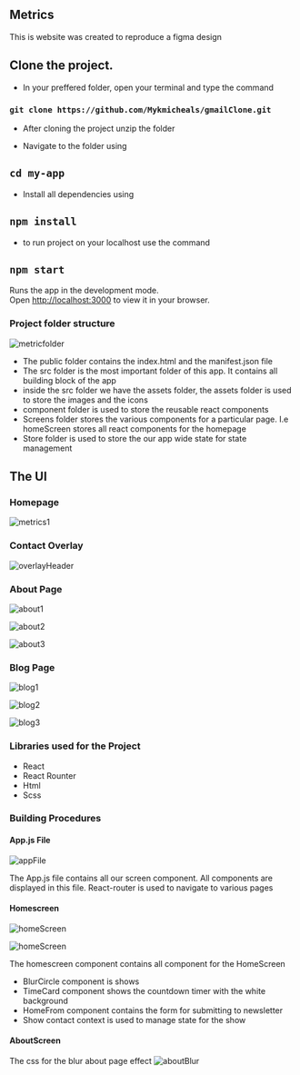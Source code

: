 ## Metrics

This is website was created to reproduce a figma design

## Clone the project.

- In your preffered folder, open your terminal and type the command

### `` git clone https://github.com/Mykmicheals/gmailClone.git ``

- After cloning the project unzip the folder

- Navigate to the folder using

## `` cd my-app ``

- Install all dependencies using

## `` npm install ``

- to run project on your localhost use the command

## `` npm start ``

Runs the app in the development mode.\
Open [http://localhost:3000](http://localhost:3000) to view it in your browser.

### Project folder structure

![metricfolder](https://user-images.githubusercontent.com/88559940/193783931-9a7fb0ed-0f2a-4346-a28a-f04a96251633.png)


- The public folder contains the index.html and the manifest.json file
- The src folder is the most important folder of this app. It contains all building block of the app
- inside the src folder we have the assets folder, the assets folder is used to store the images and the icons
- component folder is used to store the reusable react components
- Screens folder stores the various components for a particular page. I.e homeScreen stores all react components for the homepage
- Store folder is used to store the our app wide state for state management 


## The UI

### Homepage

![metrics1](https://user-images.githubusercontent.com/88559940/193781047-e3693bad-0394-49ad-b5b8-d20f64a566c1.png)

### Contact Overlay

![overlayHeader](https://user-images.githubusercontent.com/88559940/193781104-6585f480-3fce-4edb-a98e-d16e0a45fd6c.png)

### About Page

![about1](https://user-images.githubusercontent.com/88559940/193781154-23aec277-9263-416c-bbe8-7d1b5a9b9626.png)

![about2](https://user-images.githubusercontent.com/88559940/193781171-652de757-c900-440f-844d-18510318eccc.png)

![about3](https://user-images.githubusercontent.com/88559940/193781210-6936a3c8-0f3c-44a4-bf7a-cd1da042c36e.png)

### Blog Page

![blog1](https://user-images.githubusercontent.com/88559940/193781321-493d479e-ad52-4393-969e-6aee2f1c5da0.png)

![blog2](https://user-images.githubusercontent.com/88559940/193781351-9a6bc4c5-8976-4d66-aa5a-67e240b8dc5e.png)


![blog3](https://user-images.githubusercontent.com/88559940/193781278-0602f226-b705-477f-bd02-b13b378b5b64.png)

### Libraries used for the Project

- React
- React Rounter 
- Html
- Scss

### Building Procedures

#### App.js File

![appFile](https://user-images.githubusercontent.com/88559940/193789674-0504a34a-41a0-4246-a422-2a3f0ad43000.png)

The App.js file contains all our screen component. All components are displayed in this file. React-router is used to navigate to various pages

#### Homescreen

![homeScreen](https://user-images.githubusercontent.com/88559940/193791263-b82ecb19-4e77-4556-a12c-6b83fcc4840d.png)

![homeScreen](https://user-images.githubusercontent.com/88559940/193791263-b82ecb19-4e77-4556-a12c-6b83fcc4840d.png)

The homescreen component contains all component for the HomeScreen 
- BlurCircle component is shows
- TimeCard component shows the countdown timer with the white background
- HomeFrom component contains the form for submitting to newsletter
- Show contact context is used to manage state for the show


#### AboutScreen

The css for the blur about page effect
![aboutBlur](https://user-images.githubusercontent.com/88559940/193797301-59af1867-65d4-4b10-8e08-870a4c859aa2.png)

